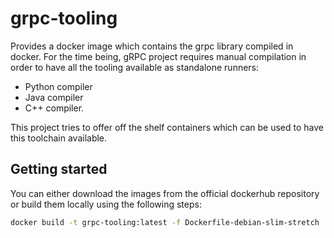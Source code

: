 # grpc-tooling

Provides a docker image which contains the grpc library compiled in docker. For the time being, gRPC project
requires manual compilation in order to have all the tooling available as standalone runners:

* Python compiler
* Java compiler
* C++ compiler.

This project tries to offer off the shelf containers which can be used to have this toolchain available.

## Getting started

You can either download the images from the official dockerhub repository or build them locally using the following steps:

```bash
docker build -t grpc-tooling:latest -f Dockerfile-debian-slim-stretch . # you can replace debian-slim-stretch with one of the other supported distributions.
```

